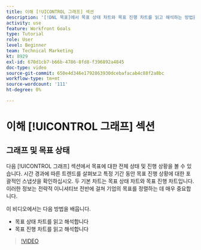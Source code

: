 ```yaml
---
title: 이해 [!UICONTROL 그래프] 섹션
description: '[!DNL 목표]에서 목표 상태 차트와 목표 진행 차트를 읽고 해석하는 방법을 알아봅니다.'
activity: use
feature: Workfront Goals
type: Tutorial
role: User
level: Beginner
team: Technical Marketing
kt: 8929
exl-id: 670d1cb7-b66b-4786-8fd8-f396892a4845
doc-type: video
source-git-commit: 650e4d346e1792863930dcebafacab4c88f2a8bc
workflow-type: tm+mt
source-wordcount: '111'
ht-degree: 0%

---
```


# 이해 [!UICONTROL 그래프] 섹션

## 그래프 및 목표 상태

다음 [!UICONTROL 그래프] 섹션에서 목표에 대한 전체 상태 및 진행 상황을 볼 수 있습니다. 시간 경과에 따른 트렌드를 살펴보고 특정 기간 동안 목표 진행 상황에 대한 포괄적인 스냅샷을 확인하십시오. 두 기본 차트는 목표 상태 차트와 목표 진행 차트입니다. 이러한 정보는 전략적 이니셔티브 전반에 걸쳐 기업의 목표를 정렬하는 데 매우 중요합니다.

이 비디오에서는 다음 방법을 배웁니다.

* 목표 상태 차트를 읽고 해석합니다
* 목표 진행 차트를 읽고 해석합니다

>[!VIDEO](https://video.tv.adobe.com/v/335201/?quality=12&learn=on)
